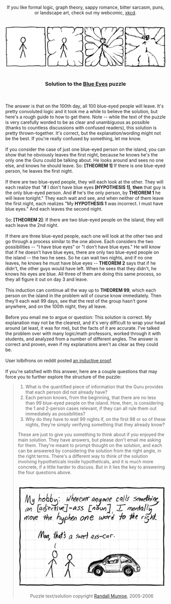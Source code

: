 <!-- SPDX-License-Identifier: NOASSERTION -->
<div align="center"><br>If you like formal logic, graph theory, sappy romance, bitter sarcasm, puns, or landscape art, check out my webcomic, <a href="https://www.xkcd.com/">xkcd</a>.</div><br>
<br>
<div align="center"><a href="https://www.xkcd.com/"><img border="0" src="./frame.jpg"></a></div><br>
<h3 align="center">Solution to the <a href="https://www.xkcd.com/blue_eyes.html">Blue Eyes</a> puzzle</h3>
<br><br>
The answer is that on the 100th day, all 100 blue-eyed people will leave. It's pretty convoluted logic and it took me a while to believe the solution, but here's a rough guide to how to get there.  Note -- while the text of the puzzle is very carefully worded to be as clear and unambiguous as possible (thanks to countless discussions with confused readers), this solution is pretty thrown-together. It's correct, but the explanation/wording might not be the best. If you're really confused by something, let me know.
<br><br>
If you consider the case of just one blue-eyed person on the island, you can show that he obviously leaves the first night, because he knows he's the only one the Guru could be talking about. He looks around and sees no one else, and knows he should leave. So: <b>[THEOREM 1]</b> If there is one blue-eyed person, he leaves the first night.
<br><br>
If there are two blue-eyed people, they will each look at the other. They will each realize that "<b>if</b> I don't have blue eyes <b>[HYPOTHESIS 1]</b>, <b>then</b> that guy is the only blue-eyed person. And <b>if</b> he's the only person, by <b>THEOREM 1</b> he will leave tonight." They each wait and see, and when neither of them leave the first night, each realizes "My <b>HYPOTHESIS 1</b> was incorrect. I must have blue eyes." And each leaves the second night.
<br><br>
So: <b>[THEOREM 2]</b>: If there are two blue-eyed people on the island, they will each leave the 2nd night.
<br><br>
If there are three blue-eyed people, each one will look at the other two and go through a process similar to the one above. Each considers the two possibilities -- "I have blue eyes" or "I don't have blue eyes." He will know that if he doesn't have blue eyes, there are only two blue-eyed people on the island -- the two he sees. So he can wait two nights, and if no one leaves, he knows he must have blue eyes -- <b>THEOREM 2</b> says that if he didn't, the other guys would have left. When he sees that they didn't, he knows his eyes are blue. All three of them are doing this same process, so they all figure it out on day 3 and leave.
<br><br>
This induction can continue all the way up to <b>THEOREM 99</b>, which each person on the island in the problem will of course know immediately.  Then they'll each wait 99 days, see that the rest of the group hasn't gone anywhere, and on the 100th night, they all leave.
<br><br>
Before you email me to argue or question: This solution is correct. My explanation may not be the clearest, and it's very difficult to wrap your head around (at least, it was for me), but the facts of it are accurate. I've talked the problem over with many logic/math professors, worked through it with students, and analyzed from a number of different angles. The answer is correct and proven, even if my explanations aren't as clear as they could be.
<br><br>
User lolbifrons on reddit posted <a href="https://www.reddit.com/r/AskReddit/comments/khhpl/reddit_what_is_your_favorite_riddle/c2kdlr6">an inductive proof</a>.
<br><br>
If you're satisfied with this answer, here are a couple questions that may force you to further explore the structure of the puzzle:
<blockquote>
<ol>
<li>What is the quantified piece of information that the Guru provides that each person did not already have?</li>
<li>Each person knows, from the beginning, that there are no less than 99 blue-eyed people on the island.  How, then, is considering the 1 and 2-person cases relevant, if they can all rule them out immediately as possibilities?</li>
<li>Why do they have to wait 99 nights if, on the first 98 or so of these nights, they're simply verifying something that they already know?</li>
</ol>
These are just to give you something to think about if you enjoyed the main solution. They have answers, but please don't email me asking for them. They're meant to prompt thought on the solution, and each can be answered by considering the solution from the right angle, in the right terms. There's a different way to think of the solution involving hypotheticals inside hypotheticals, and it is much more concrete, if a little harder to discuss. But in it lies the key to answering the four questions above.
<br><br><br>
<div align="center"><a href="https://www.xkcd.com/"><img border="0" src="./hyphen.jpg"></a></div>
<br>
<div align="center">Puzzle text/solution copyright <a href="https://www.xkcd.com/">Randall Munroe</a>, 2005-2006</div>
